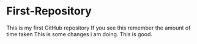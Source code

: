 # First-Repository
This is my first GitHub repository
If you see this remember the amount of time taken
This is some changes i am doing.
This is good.
